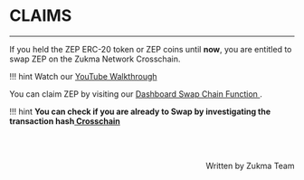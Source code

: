 # <b>CLAIMS</b>
---

If you held the ZEP ERC-20 token or ZEP coins until **now**, you are entitled to swap ZEP on the Zukma Network Crosschain.

!!! hint
    Watch our <a href="https://youtu.be/" target="_blank"> YouTube Walkthrough </a>

You can claim ZEP by visiting our <a href="https://app.zukma.org/" target="_blank"> Dashboard Swap Chain Function </a>.

!!! hint
    **You can check if you are already to Swap by investigating the transaction hash<a href="https://zepcrosschain.herokuapp.com/" target="_blank"> Crosschain </a>**

<br></br>

<p align=right> Written by Zukma Team </p>
